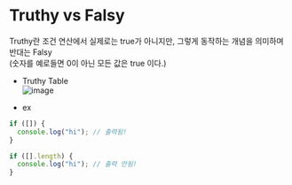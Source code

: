 # Truthy vs Falsy

Truthy란 조건 연산에서 실제로는 true가 아니지만, 그렇게 동작하는 개념을 의미하며 반대는 Falsy  
(숫자를 예로들면 0이 아닌 모든 값은 true 이다.)

- Truthy Table  
  ![image](https://user-images.githubusercontent.com/52199223/138923491-67228d41-6aa1-4cfb-8f51-3d60061e2874.png)

- ex

```js
if ([]) {
  console.log("hi"); // 출력됨!
}

if ([].length) {
  console.log("hi"); // 출력 안됨!
}
```
